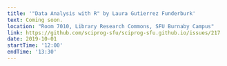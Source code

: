 ```yaml
---
title: '"Data Analysis with R" by Laura Gutierrez Funderburk'
text: Coming soon.
location: "Room 7010, Library Research Commons, SFU Burnaby Campus"
link: https://github.com/sciprog-sfu/sciprog-sfu.github.io/issues/217
date: 2019-10-01
startTime: '12:00'
endTime: '13:30'
---
```

